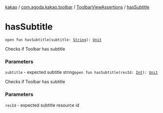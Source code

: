 [kakao](../../index.md) / [com.agoda.kakao.toolbar](../index.md) / [ToolbarViewAssertions](index.md) / [hasSubtitle](./has-subtitle.md)

# hasSubtitle

`open fun hasSubtitle(subtitle: `[`String`](https://kotlinlang.org/api/latest/jvm/stdlib/kotlin/-string/index.html)`): `[`Unit`](https://kotlinlang.org/api/latest/jvm/stdlib/kotlin/-unit/index.html)

Checks if Toolbar has subtitle

### Parameters

`subtitle` - expected subtitle string`open fun hasSubtitle(resId: `[`Int`](https://kotlinlang.org/api/latest/jvm/stdlib/kotlin/-int/index.html)`): `[`Unit`](https://kotlinlang.org/api/latest/jvm/stdlib/kotlin/-unit/index.html)

Checks if Toolbar has subtitle

### Parameters

`resId` - expected subtitle resource id
